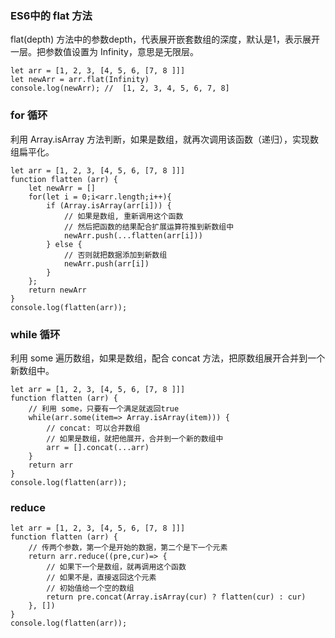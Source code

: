 ### ES6中的 flat 方法

flat(depth) 方法中的参数depth，代表展开嵌套数组的深度，默认是1，表示展开一层。把参数值设置为 Infinity，意思是无限层。

```
let arr = [1, 2, 3, [4, 5, 6, [7, 8 ]]]
let newArr = arr.flat(Infinity)
console.log(newArr); //  [1, 2, 3, 4, 5, 6, 7, 8]
```

### for 循环

利用 Array.isArray 方法判断，如果是数组，就再次调用该函数（递归），实现数组扁平化。

```
let arr = [1, 2, 3, [4, 5, 6, [7, 8 ]]]
function flatten (arr) {
    let newArr = []
    for(let i = 0;i<arr.length;i++){
        if (Array.isArray(arr[i])) {
            // 如果是数组, 重新调用这个函数
            // 然后把函数的结果配合扩展运算符推到新数组中
            newArr.push(...flatten(arr[i])) 
        } else {
            // 否则就把数据添加到新数组
            newArr.push(arr[i])
        }
    };
    return newArr
}
console.log(flatten(arr)); 
```

### while 循环

利用 some 遍历数组，如果是数组，配合 concat 方法，把原数组展开合并到一个新数组中。

```
let arr = [1, 2, 3, [4, 5, 6, [7, 8 ]]]
function flatten (arr) {
    // 利用 some，只要有一个满足就返回true
    while(arr.some(item=> Array.isArray(item))) {
        // concat: 可以合并数组
        // 如果是数组，就把他展开，合并到一个新的数组中
        arr = [].concat(...arr)
    }
    return arr
}
console.log(flatten(arr));
```

### reduce

```
let arr = [1, 2, 3, [4, 5, 6, [7, 8 ]]]
function flatten (arr) {
    // 传两个参数，第一个是开始的数据，第二个是下一个元素
    return arr.reduce((pre,cur)=> {
        // 如果下一个是数组，就再调用这个函数
        // 如果不是，直接返回这个元素
        // 初始值给一个空的数组
        return pre.concat(Array.isArray(cur) ? flatten(cur) : cur)
    }, [])
}
console.log(flatten(arr));
```
